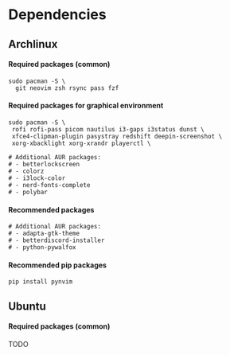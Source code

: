 # Dependencies

## Archlinux

#### Required packages (common)

```
sudo pacman -S \
  git neovim zsh rsync pass fzf
```

#### Required packages for graphical environment

```
sudo pacman -S \
 rofi rofi-pass picom nautilus i3-gaps i3status dunst \
 xfce4-clipman-plugin pasystray redshift deepin-screenshot \
 xorg-xbacklight xorg-xrandr playerctl \

# Additional AUR packages:
# - betterlockscreen
# - colorz
# - i3lock-color
# - nerd-fonts-complete
# - polybar
```

#### Recommended packages

```
# Additional AUR packages:
# - adapta-gtk-theme
# - betterdiscord-installer
# - python-pywalfox
```

#### Recommended pip packages

```
pip install pynvim
```

## Ubuntu

#### Required packages (common)

TODO
